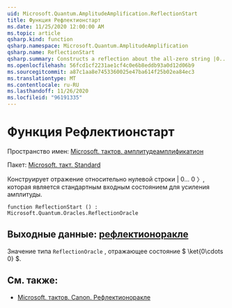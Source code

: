 ```yaml
---
uid: Microsoft.Quantum.AmplitudeAmplification.ReflectionStart
title: Функция Рефлектионстарт
ms.date: 11/25/2020 12:00:00 AM
ms.topic: article
qsharp.kind: function
qsharp.namespace: Microsoft.Quantum.AmplitudeAmplification
qsharp.name: ReflectionStart
qsharp.summary: Constructs a reflection about the all-zero string |0...0〉, which is the typical input state to amplitude amplification.
ms.openlocfilehash: 56fcd1cf2231ae1cf4c0e6b8eddb93a0d12d06b9
ms.sourcegitcommit: a87c1aa8e7453360025e47ba614f25b02ea84ec3
ms.translationtype: MT
ms.contentlocale: ru-RU
ms.lasthandoff: 11/26/2020
ms.locfileid: "96191335"
---
```

# <a name="reflectionstart-function"></a>Функция Рефлектионстарт

Пространство имен: [Microsoft. тактов. амплитудеамплификатион](xref:Microsoft.Quantum.AmplitudeAmplification)

Пакет: [Microsoft. такт. Standard](https://nuget.org/packages/Microsoft.Quantum.Standard)


Конструирует отражение относительно нулевой строки | 0... 0 〉, которая является стандартным входным состоянием для усиления амплитуды.

```qsharp
function ReflectionStart () : Microsoft.Quantum.Oracles.ReflectionOracle
```


## <a name="output--reflectionoracle"></a>Выходные данные: [рефлектионоракле](xref:Microsoft.Quantum.Oracles.ReflectionOracle)

Значение типа `ReflectionOracle` , отражающее состояние $ \ket{0\cdots 0} $.

## <a name="see-also"></a>См. также:

- [Microsoft. тактов. Canon. Рефлектионоракле](xref:Microsoft.Quantum.Canon.ReflectionOracle)